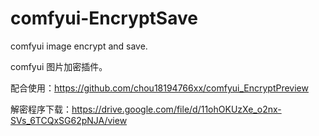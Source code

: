# comfyui-EncryptSave
comfyui image encrypt and save.

comfyui 图片加密插件。

配合使用：https://github.com/chou18194766xx/comfyui_EncryptPreview

解密程序下载：https://drive.google.com/file/d/11ohOKUzXe_o2nx-SVs_6TCQxSG62pNJA/view
